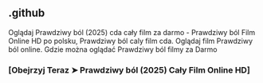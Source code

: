 ## .github

Oglądaj Prawdziwy ból (2025) cda cały film za darmo - Prawdziwy ból Film Online HD po polsku, Prawdziwy ból caly film cda. Oglądaj film Prawdziwy ból online. Gdzie można oglądać Prawdziwy ból filmy za Darmo

### [Obejrzyj Teraz ➤ Prawdziwy ból (2025) Cały Film Online HD]
